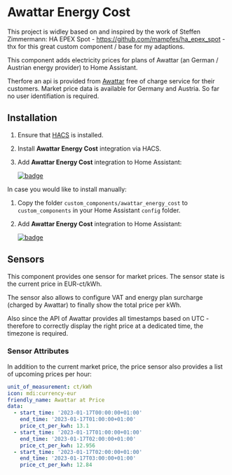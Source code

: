 # Awattar Energy Cost

This project is widley based on and inspired by the work of Steffen Zimmermann: 
HA EPEX Spot - https://github.com/mampfes/ha_epex_spot - thx for this great custom component / base for my adaptions.


This component adds electricity prices for plans of Awattar (an German / Austrian energy provider)  to Home Assistant.

Therfore an api is provided from [Awattar](https://www.awattar.de/services/api) free of charge service for their customers. Market price data is available for Germany and Austria. So far no user identifiation is required.

## Installation

1. Ensure that [HACS](https://hacs.xyz) is installed.
2. Install **Awattar Energy Cost** integration via HACS.
3. Add **Awattar Energy Cost** integration to Home Assistant:

   [![badge](https://my.home-assistant.io/badges/config_flow_start.svg)](https://my.home-assistant.io/redirect/config_flow_start?domain=awattar_energy_cost)

In case you would like to install manually:

1. Copy the folder `custom_components/awattar_energy_cost` to `custom_components` in your Home Assistant `config` folder.
2. Add **Awattar Energy Cost** integration to Home Assistant:

    [![badge](https://my.home-assistant.io/badges/config_flow_start.svg)](https://my.home-assistant.io/redirect/config_flow_start?domain=awattar_energy_cost)

## Sensors

This component provides one sensor for market prices. The sensor state is the current price in EUR-ct/kWh.

The sensor also allows to configure VAT and energy plan surcharge (charged by Awattar) to finally show the total price per kWh.

Also since the API of Awattar provides all timestamps based on UTC - therefore to correctly display the right price at a dedicated time, the timezone is required.

### Sensor Attributes

In addition to the current market price, the price sensor also provides a list of upcoming prices per hour:

```yaml
unit_of_measurement: ct/kWh
icon: mdi:currency-eur
friendly_name: Awattar at Price
data:
  - start_time: '2023-01-17T00:00:00+01:00'
    end_time: '2023-01-17T01:00:00+01:00'
    price_ct_per_kwh: 13.1
  - start_time: '2023-01-17T01:00:00+01:00'
    end_time: '2023-01-17T02:00:00+01:00'
    price_ct_per_kwh: 12.956
  - start_time: '2023-01-17T02:00:00+01:00'
    end_time: '2023-01-17T03:00:00+01:00'
    price_ct_per_kwh: 12.84
```